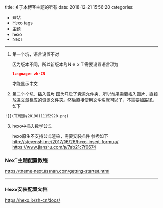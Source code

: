 title: 关于本博客主题的所有
date: 2018-12-21 15:56:20
categories:
  - 建站
  - Hexo
tags: 
  - 主题
  - hexo
  - NexT

---

1. 第一个坑，语言设置不对

   因为版本不同，所以新版本的ＮｅｘＴ需要设置语言项为

   ```json
   language: zh-CN
   ```

   才能显示中文

2. 第二个个坑。插入图片
  因为开启了资源文件夹，所以如果需要插入图片，直接放进文章相应的资源文件夹。然后直接使用文件名就可以了，不需要加路径。如下
  ```
  ![](TIM图片20190111152920.png)
  ```

3. hexo中插入数学公式

   hexo原生不支持公式渲染，需要安装插件
   参考如下
   http://stevenshi.me/2017/06/26/hexo-insert-formula/
   https://www.jianshu.com/p/7ab21c7f0674






### NexT主题配置教程

https://theme-next.iissnan.com/getting-started.html

---

### Hexo安装配置文档

https://hexo.io/zh-cn/docs/

